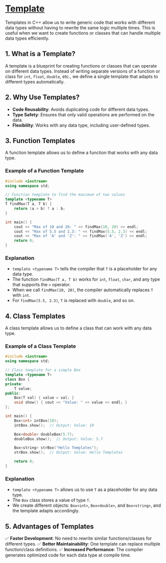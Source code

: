 # [Template](#template)

Templates in C++ allow us to write generic code that works with different data types without having to rewrite the same logic multiple times. This is useful when we want to create functions or classes that can handle multiple data types efficiently.

## 1. What is a Template?
A template is a blueprint for creating functions or classes that can operate on different data types. Instead of writing separate versions of a function or class for `int`, `float`, `double`, etc., we define a single template that adapts to different types automatically.

## 2. Why Use Templates?
- **Code Reusability**: Avoids duplicating code for different data types.
- **Type Safety**: Ensures that only valid operations are performed on the data.
- **Flexibility**: Works with any data type, including user-defined types.

## 3. Function Templates
A function template allows us to define a function that works with any data type.

### Example of a Function Template
```cpp
#include <iostream>
using namespace std;

// Function template to find the maximum of two values
template <typename T>
T findMax(T a, T b) {
    return (a > b) ? a : b;
}

int main() {
    cout << "Max of 10 and 20: " << findMax(10, 20) << endl;
    cout << "Max of 5.5 and 2.3: " << findMax(5.5, 2.3) << endl;
    cout << "Max of 'A' and 'Z': " << findMax('A', 'Z') << endl;
    return 0;
}
```

### Explanation
- `template <typename T>` tells the compiler that `T` is a placeholder for any data type.
- The function `findMax(T a, T b)` works for `int`, `float`, `char`, and any type that supports the `>` operator.
- When we call `findMax(10, 20)`, the compiler automatically replaces `T` with `int`.
- For `findMax(5.5, 2.3)`, `T` is replaced with `double`, and so on.

## 4. Class Templates
A class template allows us to define a class that can work with any data type.

### Example of a Class Template
```cpp
#include <iostream>
using namespace std;

// Class template for a simple Box
template <typename T>
class Box {
private:
    T value;
public:
    Box(T val) { value = val; }
    void show() { cout << "Value: " << value << endl; }
};

int main() {
    Box<int> intBox(10);
    intBox.show();  // Output: Value: 10

    Box<double> doubleBox(5.7);
    doubleBox.show();  // Output: Value: 5.7

    Box<string> strBox("Hello Templates");
    strBox.show();  // Output: Value: Hello Templates

    return 0;
}
```

### Explanation
- `template <typename T>` allows us to use `T` as a placeholder for any data type.
- The `Box` class stores a value of type `T`.
- We create different objects: `Box<int>`, `Box<double>`, and `Box<string>`, and the template adapts accordingly.

## 5. Advantages of Templates
 ✅ **Faster Development**: No need to rewrite similar functions/classes for different types.
 ✅ **Better Maintainability**: One template can replace multiple function/class definitions.
 ✅ **Increased Performance**: The compiler generates optimized code for each data type at compile time.

